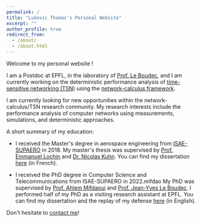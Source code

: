 ```yaml
---
permalink: /
title: "Ludovic Thomas's Personal Website"
excerpt: ""
author_profile: true
redirect_from: 
  - /about/
  - /about.html
---
```


Welcome to my personal website !

I am a Postdoc at EPFL, in the laboratory of [Prof. Le Boudec](https://people.epfl.ch/jean-yves.leboudec), and I am currently working on the deterministic performance analysis of [time-sensitive networking (TSN)](https://1.ieee802.org/tsn/) using the [network-calculus framework](https://en.wikipedia.org/wiki/Network_calculus).

I am currently looking for new opportunities within the network-calculus/TSN research community. My research interests include the performance analysis of computer networks using measurements, simulations, and deterministic approaches.

A short summary of my education:

* I received the Master's degree in aerospace engineering from [ISAE-SUPAERO](https://www.isae-supaero.fr/fr/) in 2018. 
My master's thesis was supervised by [Prof. Emmanuel Lochin](https://elochin.github.io/) and [Dr. Nicolas Kuhn](https://www.linkedin.com/in/nicolas-kuhn-65a026a5/). 
You can find my dissertation [here](/files/2018-11-master-thesis-dissertation.pdf) (in French).

* I received the PhD degree in Computer Science and Telecommunications from ISAE-SUPAERO in 2022.mifdao
My PhD was supervised by [Prof. Ahlem Mifdaoui](https://pagespro.isae-supaero.fr/ahlem-mifdaoui/) and [Prof. Jean-Yves Le Boudec](https://people.epfl.ch/jean-yves.leboudec).
I performed half of my PhD as a visiting research assistant at EPFL.
You can find my dissertation and the replay of my defense [here](/talk/2022-09-12-phd-defense) (in English).

Don't hesitate to [contact me](https://people.epfl.ch/ludovic.thomas)!